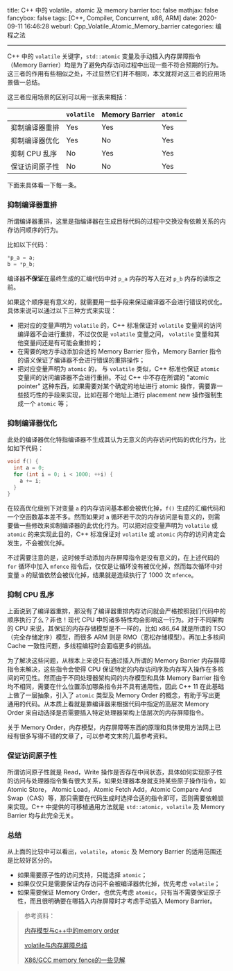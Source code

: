 title: C++ 中的 volatile，atomic 及 memory barrier
toc: false
mathjax: false
fancybox: false
tags: [C++, Compiler, Concurrent, x86, ARM]
date: 2020-09-11 16:46:28
weburl: Cpp_Volatile_Atomic_Memory_barrier
categories: 编程之法

---

C++ 中的 `volatile` 关键字，`std::atomic` 变量及手动插入内存屏障指令（Memory Barrier）均是为了避免内存访问过程中出现一些不符合预期的行为。这三者的作用有些相似之处，不过显然它们并不相同，本文就将对这三者的应用场景做一总结。

<!--more-->

这三者应用场景的区别可以用一张表来概括：

|                | `volatile` | Memory Barrier | `atomic` |
| -------------- | ---------- | -------------- | -------- |
| 抑制编译器重排 | Yes        | Yes            | Yes      |
| 抑制编译器优化 | Yes        | No             | Yes      |
| 抑制 CPU 乱序  | No         | Yes            | Yes      |
| 保证访问原子性 | No         | No             | Yes      |

下面来具体看一下每一条。

### 抑制编译器重排

所谓编译器重排，这里是指编译器在生成目标代码的过程中交换没有依赖关系的内存访问顺序的行为。

比如以下代码：

``` C++
*p_a = a;
b = *p_b;
```

编译器**不保证**在最终生成的汇编代码中对 `p_a` 内存的写入在对 `p_b` 内存的读取之前。

如果这个顺序是有意义的，就需要用一些手段来保证编译器不会进行错误的优化。具体来说可以通过以下三种方式来实现：

- 把对应的变量声明为 `volatile` 的，C++ 标准保证对 `volatile` 变量间的访问编译器不会进行重排，不过仅仅是  `volatile` 变量之间， `volatile` 变量和其他变量间还是有可能会重排的；
- 在需要的地方手动添加合适的 Memory Barrier 指令，Memory Barrier 指令的语义保证了编译器不会进行错误的重排操作；
- 把对应变量声明为 `atomic` 的， 与 `volatile` 类似，C++ 标准也保证 `atomic` 变量间的访问编译器不会进行重排。不过 C++ 中不存在所谓的 "atomic pointer" 这种东西，如果需要对某个确定的地址进行 atomic 操作，需要靠一些技巧性的手段来实现，比如在那个地址上进行 placement new 操作强制生成一个 `atomic` 等；

### 抑制编译器优化

此处的编译器优化特指编译器不生成其认为无意义的内存访问代码的优化行为，比如如下代码：

```C++
void f() {
  int a = 0;
  for (int i = 0; i < 1000; ++i) {
    a += i;
  }
}
```

在较高优化级别下对变量 `a` 的内存访问基本都会被优化掉，`f()` 生成的汇编代码和一个空函数基本差不多。然而如果对 `a` 循环若干次的内存访问是有意义的，则需要做一些修改来抑制编译器的此优化行为。可以把对应变量声明为 `volatile` 或 `atomic` 的来实现此目的，C++ 标准保证对 `volatile` 或 `atomic` 内存的访问肯定会发生，不会被优化掉。

不过需要注意的是，这时候手动添加内存屏障指令是没有意义的，在上述代码的 `for` 循环中加入 `mfence` 指令后，仅仅是让循环没有被优化掉，然而每次循环中对变量 `a` 的赋值依然会被优化掉，结果就是连续执行了 1000 次 `mfence`。

### 抑制 CPU 乱序

上面说到了编译器重排，那没有了编译器重排内存访问就会严格按照我们代码中的顺序执行了么？非也！现代 CPU 中的诸多特性均会影响这一行为。对于不同架构的 CPU 来说，其保证的内存存储模型是不一样的，比如 x86_64 就是所谓的 TSO（完全存储定序）模型，而很多 ARM 则是 RMO（宽松存储模型）。再加上多核间 Cache 一致性问题，多线程编程时会面临更多的挑战。

为了解决这些问题，从根本上来说只有通过插入所谓的 Memory Barrier 内存屏障指令来解决，这些指令会使得 CPU 保证特定的内存访问序及内存写入操作在多核间的可见性。然而由于不同处理器架构间的内存模型和具体 Memory Barrier 指令均不相同，需要在什么位置添加哪条指令并不具有通用性，因此 C++ 11 在此基础上做了一层抽象，引入了 `atomic` 类型及 Memory Order 的概念，有助于写出更通用的代码。从本质上看就是靠编译器来根据代码中指定的高层次 Memory Order 来自动选择是否需要插入特定处理器架构上低层次的内存屏障指令。

关于 Memory Order，内存模型，内存屏障等东西的原理和具体使用方法网上已经有很多写得不错的文章了，可以参考文末的几篇参考资料。

### 保证访问原子性

所谓访问原子性就是 Read，Write 操作是否存在中间状态，具体如何实现原子性的访问与处理器指令集有很大关系，如果处理器本身就支持某些原子操作指令，如 Atomic Store， Atomic Load，Atomic Fetch Add，Atomic Compare And Swap（CAS）等，那只需要在代码生成时选择合适的指令即可，否则需要依赖锁来实现。C++ 中提供的可移植通用方法就是 `std::atomic`，`volatile` 及 Memory Barrier 均与此完全无关。

### 总结

从上面的比较中可以看出，`volatile`，`atomic` 及 Memory Barrier 的适用范围还是比较好区分的。

- 如果需要原子性的访问支持，只能选择 `atomic`；
- 如果仅仅只是需要保证内存访问不会被编译器优化掉，优先考虑 `volatile`；
- 如果需要保证 Memory Order，也优先考虑 `atomic`，只有当不需要保证原子性，而且很明确要在哪插入内存屏障时才考虑手动插入 Memory Barrier。



> 参考资料：
>
> [内存模型与c++中的memory order](https://www.cnblogs.com/ishen/p/13200838.html)
>
> [volatile与内存屏障总结](https://zhuanlan.zhihu.com/p/43526907)
>
> [X86/GCC memory fence的一些见解](https://zhuanlan.zhihu.com/p/41872203)